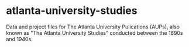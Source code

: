 # atlanta-university-studies
Data and project files for The Atlanta University Pulications (AUPs), also known as "The Atlanta University Studies" conducted between the 1890s and 1940s.
